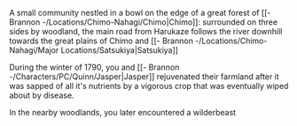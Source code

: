 A small community nestled in a bowl on the edge of a great forest of [[- Brannon -/Locations/Chimo-Nahagi/Chimo|Chimo]]: surrounded on three sides by woodland, the main road from Harukaze follows the river downhill towards the great plains of Chimo and [[- Brannon -/Locations/Chimo-Nahagi/Major Locations/Satsukiya|Satsukiya]]

During the winter of 1790, you and [[- Brannon -/Characters/PC/Quinn/Jasper|Jasper]] rejuvenated their farmland after it was sapped of all it's nutrients by a vigorous crop that was eventually wiped about by disease. 

In the nearby woodlands, you later encountered a wilderbeast
